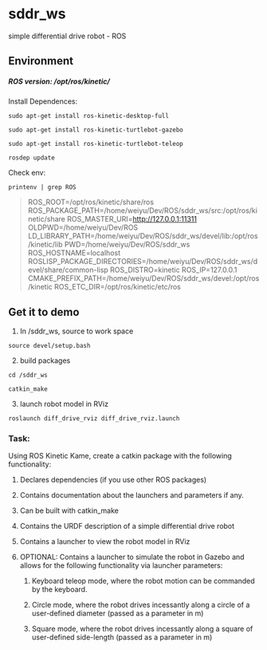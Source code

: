 # sddr_ws
simple differential drive robot - ROS

## Environment

##### ROS version: /opt/ros/kinetic/

Install Dependences:
```
sudo apt-get install ros-kinetic-desktop-full

sudo apt-get install ros-kinetic-turtlebot-gazebo 

sudo apt-get install ros-kinetic-turtlebot-teleop

rosdep update
```

Check env:
```
printenv | grep ROS
```
> ROS_ROOT=/opt/ros/kinetic/share/ros
ROS_PACKAGE_PATH=/home/weiyu/Dev/ROS/sddr_ws/src:/opt/ros/kinetic/share
ROS_MASTER_URI=http://127.0.0.1:11311
OLDPWD=/home/weiyu/Dev/ROS
LD_LIBRARY_PATH=/home/weiyu/Dev/ROS/sddr_ws/devel/lib:/opt/ros/kinetic/lib
PWD=/home/weiyu/Dev/ROS/sddr_ws
ROS_HOSTNAME=localhost
ROSLISP_PACKAGE_DIRECTORIES=/home/weiyu/Dev/ROS/sddr_ws/devel/share/common-lisp
ROS_DISTRO=kinetic
ROS_IP=127.0.0.1
CMAKE_PREFIX_PATH=/home/weiyu/Dev/ROS/sddr_ws/devel:/opt/ros/kinetic
ROS_ETC_DIR=/opt/ros/kinetic/etc/ros


## Get it to demo

1. In /sddr_ws, source to work space
```
source devel/setup.bash
```

2. build packages
```
cd /sddr_ws

catkin_make
```

3. launch robot model in RViz
```
roslaunch diff_drive_rviz diff_drive_rviz.launch
```

### Task:

Using ROS Kinetic Kame, create a catkin package with the following functionality:

1. Declares dependencies (if you use other ROS packages)

2. Contains documentation about the launchers and parameters if any.

3. Can be built with catkin_make

4. Contains the URDF description of a simple differential drive robot

5. Contains a launcher to view the robot model in RViz

6. OPTIONAL: Contains a launcher to simulate the robot in Gazebo and allows for the following functionality via launcher parameters:

    1. Keyboard teleop mode, where the robot motion can be commanded by the keyboard.

    2. Circle mode, where the robot drives incessantly along a circle of a user-defined diameter (passed as a parameter in m)

    3. Square mode, where the robot drives incessantly along a square of user-defined side-length (passed as a parameter in m)
